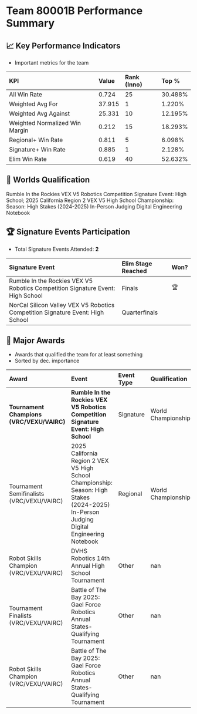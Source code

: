 # Team 80001B Performance Summary

## 📈 Key Performance Indicators
- Important metrics for the team

| KPI | Value | Rank (Inno) | Top % |
|:---|:-----|:----|:-----|
| All Win Rate | 0.724 | 25 | 30.488% |
| Weighted Avg For | 37.915 | 1 | 1.220% |
| Weighted Avg Against | 25.331 | 10 | 12.195% |
| Weighted Normalized Win Margin | 0.212 | 15 | 18.293% |
| Regional+ Win Rate | 0.811 | 5 | 6.098% |
| Signature+ Win Rate | 0.885 | 1 | 2.128% |
| Elim Win Rate | 0.619 | 40 | 52.632% |


## 🎯 Worlds Qualification
Rumble In the Rockies VEX V5 Robotics Competition Signature Event: High School; 2025 California Region 2 VEX V5 High School Championship: Season: High Stakes (2024-2025) In-Person Judging Digital Engineering Notebook

## 🏆 Signature Events Participation
- Total Signature Events Attended: **2**

| Signature Event | Elim Stage Reached | Won? |
|:----------------|:-------------------|:----|
| Rumble In the Rockies VEX V5 Robotics Competition Signature Event: High School | Finals | 🏆 |
| NorCal Silicon Valley VEX V5 Robotics Competition Signature Event: High School | Quarterfinals |  |


## 🥇 Major Awards
- Awards that qualified the team for at least something
- Sorted by dec. importance

| Award | Event | Event Type | Qualification |
|:------|:------|:-----------|:--------------|
| **Tournament Champions (VRC/VEXU/VAIRC)** | **Rumble In the Rockies VEX V5 Robotics Competition Signature Event: High School** | Signature | World Championship |
| Tournament Semifinalists (VRC/VEXU/VAIRC) | 2025 California Region 2 VEX V5 High School Championship: Season: High Stakes (2024-2025) In-Person Judging Digital Engineering Notebook | Regional | World Championship |
| Robot Skills Champion (VRC/VEXU/VAIRC) | DVHS Robotics 14th Annual High School Tournament | Other | nan |
| Tournament Finalists (VRC/VEXU/VAIRC) | Battle of The Bay 2025: Gael Force Robotics Annual States-Qualifying Tournament | Other | nan |
| Robot Skills Champion (VRC/VEXU/VAIRC) | Battle of The Bay 2025: Gael Force Robotics Annual States-Qualifying Tournament | Other | nan |

